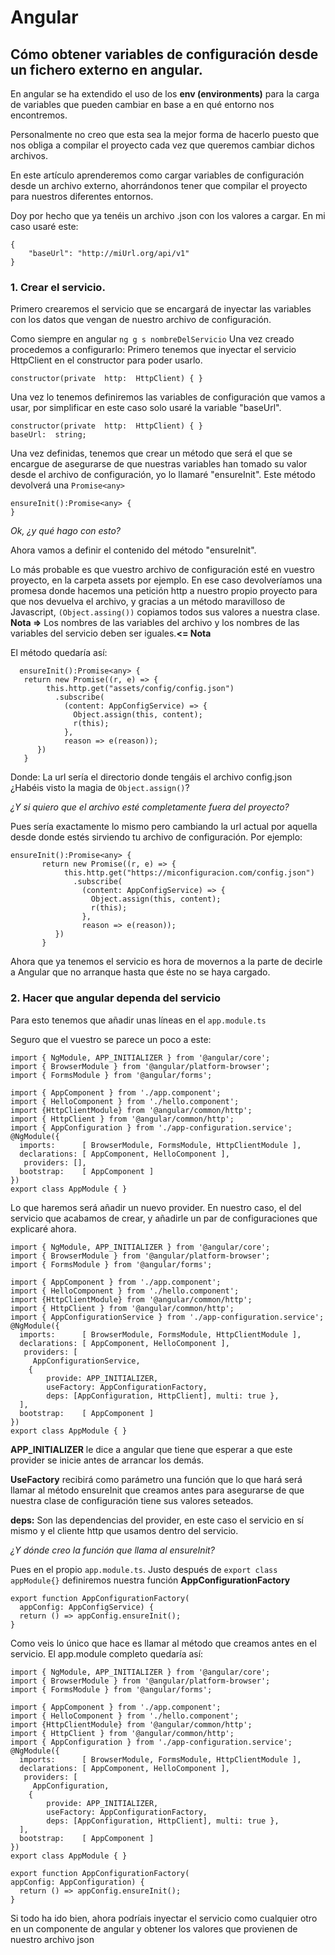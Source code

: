 


# Angular

## Cómo obtener variables de configuración desde un fichero externo en angular.

En angular se ha extendido el uso de los **env (environments)** para la carga de variables que pueden cambiar en base a en qué entorno nos encontremos. 

Personalmente no creo que esta sea la mejor forma de hacerlo puesto que nos obliga a compilar el proyecto cada vez que queremos cambiar dichos archivos.

En este artículo aprenderemos como cargar variables de configuración desde un archivo externo, ahorrándonos tener que compilar el proyecto para nuestros diferentes entornos.

Doy por hecho que ya tenéis un archivo .json con los valores a cargar. En mi caso usaré este:

    {
    	"baseUrl": "http://miUrl.org/api/v1"
    }

### 1. Crear el servicio.
Primero crearemos el servicio que se encargará de inyectar las variables con los datos que vengan de nuestro archivo de configuración. 

Como siempre en angular `ng g s nombreDelServicio`
Una vez creado procedemos a configurarlo:
Primero tenemos que inyectar el servicio HttpClient en el constructor para poder usarlo.

    constructor(private  http:  HttpClient) { }

Una vez lo tenemos definiremos las variables de configuración que vamos a usar, por simplificar en este caso solo usaré la variable "baseUrl".

    constructor(private  http:  HttpClient) { }
    baseUrl:  string;
  
Una vez definidas, tenemos que crear un método que será el que se encargue de asegurarse de que nuestras variables han tomado su valor desde el archivo de configuración, yo lo llamaré "ensureInit". Este método devolverá una `Promise<any>`   

    ensureInit():Promise<any> {
    }
    
*Ok, ¿y qué hago con esto?*

Ahora vamos a definir el contenido del método "ensureInit".

Lo más probable es que vuestro archivo de configuración esté en vuestro proyecto, en la carpeta assets por ejemplo.
En ese caso devolveríamos una promesa donde hacemos una petición http a nuestro propio proyecto para que nos devuelva el archivo, y gracias a un método maravilloso de Javascript, `(Object.assing())` copiamos todos sus valores a nuestra clase.
**Nota =>** Los nombres de las variables del archivo y los nombres de las variables del servicio deben ser iguales.**<= Nota**

El método quedaría así:

      ensureInit():Promise<any> {
       return new Promise((r, e) => {
            this.http.get("assets/config/config.json")
              .subscribe(
                (content: AppConfigService) => {
                  Object.assign(this, content);
                  r(this);
                },
                reason => e(reason));
          })
       }
       
Donde: La url sería el directorio donde tengáis el archivo config.json
¿Habéis visto la magia de `Object.assign()`?

*¿Y si quiero que el archivo esté completamente fuera del proyecto?*

Pues sería exactamente lo mismo pero cambiando la url actual por aquella desde donde estés sirviendo tu archivo de configuración. Por ejemplo:

    ensureInit():Promise<any> {
           return new Promise((r, e) => {
                this.http.get("https://miconfiguracion.com/config.json")
                  .subscribe(
                    (content: AppConfigService) => {
                      Object.assign(this, content);
                      r(this);
                    },
                    reason => e(reason));
              })
           }
           
Ahora que ya tenemos el servicio es hora de movernos a la parte de decirle a Angular que no arranque hasta que éste no se haya cargado.

### 2. Hacer que angular dependa del servicio
Para esto tenemos que añadir unas líneas en el `app.module.ts`

Seguro que el vuestro se parece un poco a este:

    import { NgModule, APP_INITIALIZER } from '@angular/core';
    import { BrowserModule } from '@angular/platform-browser';
    import { FormsModule } from '@angular/forms';
    
    import { AppComponent } from './app.component';
    import { HelloComponent } from './hello.component';
    import {HttpClientModule} from '@angular/common/http';
    import { HttpClient } from '@angular/common/http';
    import { AppConfiguration } from './app-configuration.service';
    @NgModule({
      imports:      [ BrowserModule, FormsModule, HttpClientModule ],
      declarations: [ AppComponent, HelloComponent ],
       providers: [],
      bootstrap:    [ AppComponent ]
    })
    export class AppModule { }
    
Lo que haremos será añadir un nuevo provider. En nuestro caso, el del servicio que acabamos de crear, y añadirle un par de configuraciones que explicaré ahora.

    import { NgModule, APP_INITIALIZER } from '@angular/core';
    import { BrowserModule } from '@angular/platform-browser';
    import { FormsModule } from '@angular/forms';
    
    import { AppComponent } from './app.component';
    import { HelloComponent } from './hello.component';
    import {HttpClientModule} from '@angular/common/http';
    import { HttpClient } from '@angular/common/http';
    import { AppConfigurationService } from './app-configuration.service';
    @NgModule({
      imports:      [ BrowserModule, FormsModule, HttpClientModule ],
      declarations: [ AppComponent, HelloComponent ],
       providers: [
         AppConfigurationService,
        { 
            provide: APP_INITIALIZER, 
            useFactory: AppConfigurationFactory, 
            deps: [AppConfiguration, HttpClient], multi: true },
      ],
      bootstrap:    [ AppComponent ]
    })
    export class AppModule { }
    
 **APP_INITIALIZER** le dice a angular que tiene que esperar a que este provider se inicie antes de arrancar los demás.
 
 **UseFactory** recibirá como parámetro una función que lo que hará será llamar al método ensureInit que creamos antes para asegurarse de que nuestra clase de configuración tiene sus valores seteados.
 
 **deps:** Son las dependencias del provider, en este caso el servicio en sí mismo y el cliente http que usamos dentro del servicio.
 
*¿Y dónde creo la función que llama al ensureInit?*

Pues en el propio `app.module.ts`. Justo después de `export class appModule{}` definiremos nuestra función **AppConfigurationFactory**

    export function AppConfigurationFactory(
      appConfig: AppConfigService) {
      return () => appConfig.ensureInit();
    }
    
Como veis lo único que hace es llamar al método que creamos antes en el servicio.
El app.module completo quedaría así:

    import { NgModule, APP_INITIALIZER } from '@angular/core';
    import { BrowserModule } from '@angular/platform-browser';
    import { FormsModule } from '@angular/forms';
    
    import { AppComponent } from './app.component';
    import { HelloComponent } from './hello.component';
    import {HttpClientModule} from '@angular/common/http';
    import { HttpClient } from '@angular/common/http';
    import { AppConfiguration } from './app-configuration.service';
    @NgModule({
      imports:      [ BrowserModule, FormsModule, HttpClientModule ],
      declarations: [ AppComponent, HelloComponent ],
       providers: [
         AppConfiguration,
        { 
            provide: APP_INITIALIZER, 
            useFactory: AppConfigurationFactory, 
            deps: [AppConfiguration, HttpClient], multi: true },
      ],
      bootstrap:    [ AppComponent ]
    })
    export class AppModule { }
    
    export function AppConfigurationFactory(
    appConfig: AppConfiguration) {
      return () => appConfig.ensureInit();
    }

Si todo ha ido bien, ahora podríais inyectar el servicio como cualquier otro  en un componente de angular y obtener los valores que provienen de nuestro archivo json
